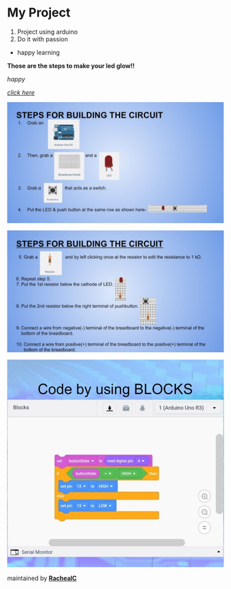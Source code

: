 # My Project
 
1. Project using arduino
2. Do it with passion

- happy learning

**Those are the steps to make your led  glow!!**

_happy_

[_click here_](https://www.instructables.com/Arduino-Simulation-Using-Tinkercad-Circuit/)


![STEPS](https://github.com/Racheal-c/HappyLearning/blob/gh-pages/Images/steps1.jpg?raw=true)

![STEPS](https://github.com/Racheal-c/HappyLearning/blob/gh-pages/Images/steps2.jpg?raw=true)

![code](https://github.com/Racheal-c/HappyLearning/blob/gh-pages/Images/code1.jpg?raw=true)

maintained by [**RachealC**](https://github.com/Racheal-c)
